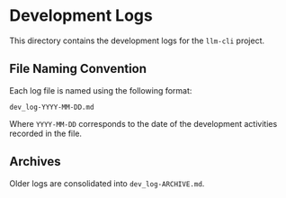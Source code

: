 # Development Logs

This directory contains the development logs for the `llm-cli` project.

## File Naming Convention

Each log file is named using the following format:

`dev_log-YYYY-MM-DD.md`

Where `YYYY-MM-DD` corresponds to the date of the development activities recorded in the file.

## Archives

Older logs are consolidated into `dev_log-ARCHIVE.md`.

